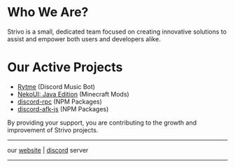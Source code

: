# Who We Are?

Strivo is a small, dedicated team focused on creating innovative solutions to assist and empower both users and developers alike.

# Our Active Projects

- [Rytme] (Discord Music Bot)
- [NekoUI: Java Edition] (Minecraft Mods)
- [discord-rpc] (NPM Packages)
- [discord-afk-js] (NPM Packages)

By providing your support, you are contributing to the growth and improvement of Strivo projects.

---

our [website] | [discord] server

---

[Rytme]: https://rytme.strivo.xyz
[NekoUI: Java Edition]: https://github.strivo.xyz/nekoui-download
[discord-rpc]: https://github.strivo.xyz/discord-rpc
[discord-afk-js]: https://github.strivo.xyz/discord-afk-js
[discord]: https://discord.strivo.xyz
[website]: https://strivo.xyz
